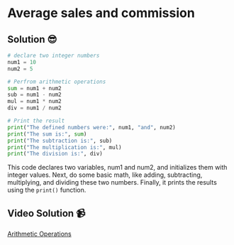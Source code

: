 # Average sales and commission

## Solution 😎

```python
# declare two integer numbers
num1 = 10
num2 = 5

# Perfrom arithmetic operations
sum = num1 + num2
sub = num1 - num2
mul = num1 * num2
div = num1 / num2

# Print the result
print("The defined numbers were:", num1, "and", num2)
print("The sum is:", sum)
print("The subtraction is:", sub)
print("The multiplication is:", mul)
print("The division is:", div)
```

This code declares two variables, num1 and num2, and initializes them with integer values. Next, do some basic math, like adding, subtracting, multiplying, and dividing these two numbers. Finally, it prints the results using the `print()` function.

## Video Solution 📹

[Arithmetic Operations](https://drive.google.com/file/d/1dST3hG5JpBtqKy3uvz5PW4KAr8oYsaMv/view?usp=share_link)
